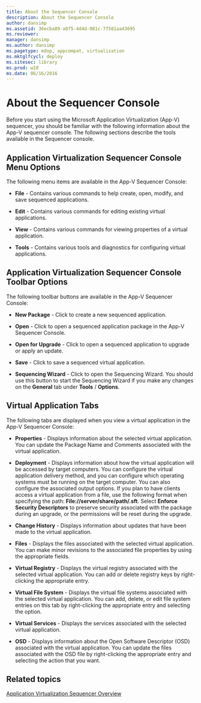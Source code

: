 ```yaml
---
title: About the Sequencer Console
description: About the Sequencer Console
author: dansimp
ms.assetid: 36ecba89-a0f5-4d4d-981c-7f581aa43695
ms.reviewer: 
manager: dansimp
ms.author: dansimp
ms.pagetype: mdop, appcompat, virtualization
ms.mktglfcycl: deploy
ms.sitesec: library
ms.prod: w10
ms.date: 06/16/2016
---
```



# About the Sequencer Console


Before you start using the Microsoft Application Virtualization (App-V) sequencer, you should be familiar with the following information about the App-V sequencer console. The following sections describe the tools available in the Sequencer console.

## Application Virtualization Sequencer Console Menu Options


The following menu items are available in the App-V Sequencer Console:

-   **File** - Contains various commands to help create, open, modify, and save sequenced applications.

-   **Edit** - Contains various commands for editing existing virtual applications.

-   **View** - Contains various commands for viewing properties of a virtual application.

-   **Tools** - Contains various tools and diagnostics for configuring virtual applications.

## <a href="" id="application-virtualization-sequencer-console-toolbar-options-"></a>Application Virtualization Sequencer Console Toolbar Options


The following toolbar buttons are available in the App-V Sequencer Console:

-   **New Package** - Click to create a new sequenced application.

-   **Open** - Click to open a sequenced application package in the App-V Sequencer Console.

-   **Open for Upgrade** - Click to open a sequenced application to upgrade or apply an update.

-   **Save** - Click to save a sequenced virtual application.

-   **Sequencing Wizard** - Click to open the Sequencing Wizard. You should use this button to start the Sequencing Wizard if you make any changes on the **General** tab under **Tools** / **Options**.

## Virtual Application Tabs


The following tabs are displayed when you view a virtual application in the App-V Sequencer Console:

-   **Properties** - Displays information about the selected virtual application. You can update the Package Name and Comments associated with the virtual application.

-   **Deployment** - Displays information about how the virtual application will be accessed by target computers. You can configure the virtual application delivery method, and you can configure which operating systems must be running on the target computer. You can also configure the associated output options. If you plan to have clients access a virtual application from a file, use the following format when specifying the path: **File://server/share/path/.sft**. Select **Enforce Security Descriptors** to preserve security associated with the package during an upgrade, or the permissions will be reset during the upgrade.

-   **Change History** - Displays information about updates that have been made to the virtual application.

-   **Files** - Displays the files associated with the selected virtual application. You can make minor revisions to the associated file properties by using the appropriate fields.

-   **Virtual Registry** - Displays the virtual registry associated with the selected virtual application. You can add or delete registry keys by right-clicking the appropriate entry.

-   **Virtual File System** - Displays the virtual file systems associated with the selected virtual application. You can add, delete, or edit file system entries on this tab by right-clicking the appropriate entry and selecting the option.

-   **Virtual Services** - Displays the services associated with the selected virtual application.

-   **OSD** - Displays information about the Open Software Descriptor (OSD) associated with the virtual application. You can update the files associated with the OSD file by right-clicking the appropriate entry and selecting the action that you want.

## Related topics


[Application Virtualization Sequencer Overview](application-virtualization-sequencer-overview.md)

 

 





